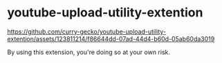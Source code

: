 # youtube-upload-utility-extention

https://github.com/curry-gecko/youtube-upload-utility-extention/assets/123811214/f86644dd-07ad-44d4-b60d-05ab60da3019

By using this extension, you're doing so at your own risk.
